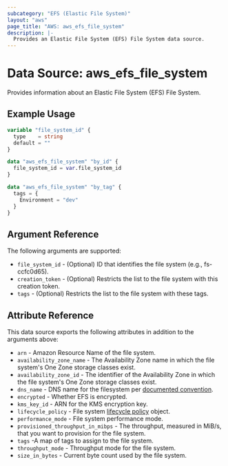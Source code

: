 ```yaml
---
subcategory: "EFS (Elastic File System)"
layout: "aws"
page_title: "AWS: aws_efs_file_system"
description: |-
  Provides an Elastic File System (EFS) File System data source.
---
```


# Data Source: aws_efs_file_system

Provides information about an Elastic File System (EFS) File System.

## Example Usage

```terraform
variable "file_system_id" {
  type    = string
  default = ""
}

data "aws_efs_file_system" "by_id" {
  file_system_id = var.file_system_id
}

data "aws_efs_file_system" "by_tag" {
  tags = {
    Environment = "dev"
  }
}
```

## Argument Reference

The following arguments are supported:

* `file_system_id` - (Optional) ID that identifies the file system (e.g., fs-ccfc0d65).
* `creation_token` - (Optional) Restricts the list to the file system with this creation token.
* `tags` - (Optional) Restricts the list to the file system with these tags.

## Attribute Reference

This data source exports the following attributes in addition to the arguments above:

* `arn` - Amazon Resource Name of the file system.
* `availability_zone_name` - The Availability Zone name in which the file system's One Zone storage classes exist.
* `availability_zone_id` - The identifier of the Availability Zone in which the file system's One Zone storage classes exist.
* `dns_name` - DNS name for the filesystem per [documented convention](http://docs.aws.amazon.com/efs/latest/ug/mounting-fs-mount-cmd-dns-name.html).
* `encrypted` - Whether EFS is encrypted.
* `kms_key_id` - ARN for the KMS encryption key.
* `lifecycle_policy` - File system [lifecycle policy](https://docs.aws.amazon.com/efs/latest/ug/API_LifecyclePolicy.html) object.
* `performance_mode` - File system performance mode.
* `provisioned_throughput_in_mibps` - The throughput, measured in MiB/s, that you want to provision for the file system.
* `tags` -A map of tags to assign to the file system.
* `throughput_mode` - Throughput mode for the file system.
* `size_in_bytes` - Current byte count used by the file system.
